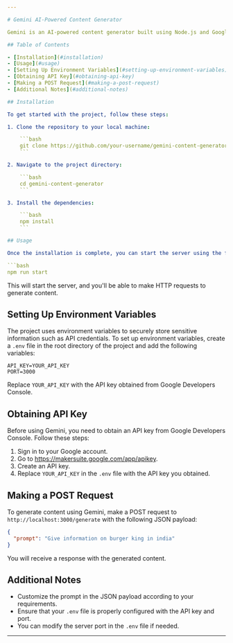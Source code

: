 ```yaml
---

# Gemini AI-Powered Content Generator

Gemini is an AI-powered content generator built using Node.js and Google's Generative AI. It allows you to generate content by providing prompts through HTTP requests.

## Table of Contents

- [Installation](#installation)
- [Usage](#usage)
- [Setting Up Environment Variables](#setting-up-environment-variables)
- [Obtaining API Key](#obtaining-api-key)
- [Making a POST Request](#making-a-post-request)
- [Additional Notes](#additional-notes)

## Installation

To get started with the project, follow these steps:

1. Clone the repository to your local machine:

    ```bash
    git clone https://github.com/your-username/gemini-content-generator.git
    ```

2. Navigate to the project directory:

    ```bash
    cd gemini-content-generator
    ```

3. Install the dependencies:

    ```bash
    npm install
    ```

## Usage

Once the installation is complete, you can start the server using the following command:

```bash
npm run start
```

This will start the server, and you'll be able to make HTTP requests to generate content.

## Setting Up Environment Variables

The project uses environment variables to securely store sensitive information such as API credentials. To set up environment variables, create a `.env` file in the root directory of the project and add the following variables:

```plaintext
API_KEY=YOUR_API_KEY
PORT=3000
```

Replace `YOUR_API_KEY` with the API key obtained from Google Developers Console.

## Obtaining API Key

Before using Gemini, you need to obtain an API key from Google Developers Console. Follow these steps:

1. Sign in to your Google account.
2. Go to https://makersuite.google.com/app/apikey.
3. Create an API key.
4. Replace `YOUR_API_KEY` in the `.env` file with the API key you obtained.

## Making a POST Request

To generate content using Gemini, make a POST request to `http://localhost:3000/generate` with the following JSON payload:

```json
{
  "prompt": "Give information on burger king in india"
}
```

You will receive a response with the generated content.

## Additional Notes

- Customize the prompt in the JSON payload according to your requirements.
- Ensure that your `.env` file is properly configured with the API key and port.
- You can modify the server port in the `.env` file if needed.

---
```

